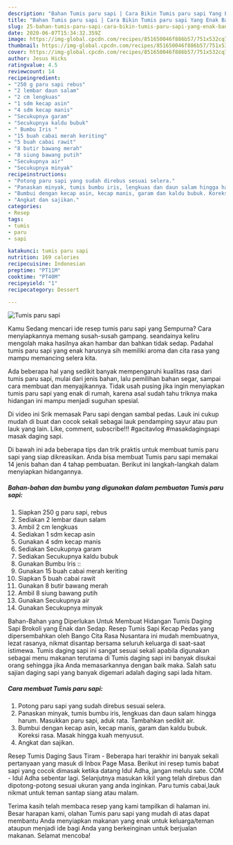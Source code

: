 ```yaml
---
description: "Bahan Tumis paru sapi | Cara Bikin Tumis paru sapi Yang Enak Banget"
title: "Bahan Tumis paru sapi | Cara Bikin Tumis paru sapi Yang Enak Banget"
slug: 25-bahan-tumis-paru-sapi-cara-bikin-tumis-paru-sapi-yang-enak-banget
date: 2020-06-07T15:34:32.359Z
image: https://img-global.cpcdn.com/recipes/851650046f886b57/751x532cq70/tumis-paru-sapi-foto-resep-utama.jpg
thumbnail: https://img-global.cpcdn.com/recipes/851650046f886b57/751x532cq70/tumis-paru-sapi-foto-resep-utama.jpg
cover: https://img-global.cpcdn.com/recipes/851650046f886b57/751x532cq70/tumis-paru-sapi-foto-resep-utama.jpg
author: Jesus Hicks
ratingvalue: 4.5
reviewcount: 14
recipeingredient:
- "250 g paru sapi rebus"
- "2 lembar daun salam"
- "2 cm lengkuas"
- "1 sdm kecap asin"
- "4 sdm kecap manis"
- "Secukupnya garam"
- "Secukupnya kaldu bubuk"
- " Bumbu Iris "
- "15 buah cabai merah keriting"
- "5 buah cabai rawit"
- "8 butir bawang merah"
- "8 siung bawang putih"
- "Secukupnya air"
- "Secukupnya minyak"
recipeinstructions:
- "Potong paru sapi yang sudah direbus sesuai selera."
- "Panaskan minyak, tumis bumbu iris, lengkuas dan daun salam hingga harum. Masukkan paru sapi, aduk rata. Tambahkan sedikit air."
- "Bumbui dengan kecap asin, kecap manis, garam dan kaldu bubuk. Koreksi rasa. Masak hingga kuah menyusut."
- "Angkat dan sajikan."
categories:
- Resep
tags:
- tumis
- paru
- sapi

katakunci: tumis paru sapi 
nutrition: 169 calories
recipecuisine: Indonesian
preptime: "PT11M"
cooktime: "PT40M"
recipeyield: "1"
recipecategory: Dessert

---
```



![Tumis paru sapi](https://img-global.cpcdn.com/recipes/851650046f886b57/751x532cq70/tumis-paru-sapi-foto-resep-utama.jpg)

Kamu Sedang mencari ide resep tumis paru sapi yang Sempurna? Cara menyiapkannya memang susah-susah gampang. seandainya keliru mengolah maka hasilnya akan hambar dan bahkan tidak sedap. Padahal tumis paru sapi yang enak harusnya sih memiliki aroma dan cita rasa yang mampu memancing selera kita.

Ada beberapa hal yang sedikit banyak mempengaruhi kualitas rasa dari tumis paru sapi, mulai dari jenis bahan, lalu pemilihan bahan segar, sampai cara membuat dan menyajikannya. Tidak usah pusing jika ingin menyiapkan tumis paru sapi yang enak di rumah, karena asal sudah tahu triknya maka hidangan ini mampu menjadi suguhan spesial.

Di video ini Srik memasak Paru sapi dengan sambal pedas. Lauk ini cukup mudah di buat dan cocok sekali sebagai lauk pendamping sayur atau pun lauk yang lain. Like, comment, subscribe!!! #gacitavlog #masakdagingsapi masak daging sapi.


Di bawah ini ada beberapa tips dan trik praktis untuk membuat tumis paru sapi yang siap dikreasikan. Anda bisa membuat Tumis paru sapi memakai 14 jenis bahan dan 4 tahap pembuatan. Berikut ini langkah-langkah dalam menyiapkan hidangannya.

<!--inarticleads1-->

##### Bahan-bahan dan bumbu yang digunakan dalam pembuatan Tumis paru sapi:

1. Siapkan 250 g paru sapi, rebus
1. Sediakan 2 lembar daun salam
1. Ambil 2 cm lengkuas
1. Sediakan 1 sdm kecap asin
1. Gunakan 4 sdm kecap manis
1. Sediakan Secukupnya garam
1. Sediakan Secukupnya kaldu bubuk
1. Gunakan  Bumbu Iris ::
1. Gunakan 15 buah cabai merah keriting
1. Siapkan 5 buah cabai rawit
1. Gunakan 8 butir bawang merah
1. Ambil 8 siung bawang putih
1. Gunakan Secukupnya air
1. Gunakan Secukupnya minyak


Bahan-Bahan yang Diperlukan Untuk Membuat Hidangan Tumis Daging Sapi Brokoli yang Enak dan Sedap. Resep Tumis Sapi Kecap Pedas yang dipersembahkan oleh Bango Cita Rasa Nusantara ini mudah membuatnya, lezat rasanya, nikmat disantap bersama seluruh keluarga di saat-saat istimewa. Tumis daging sapi ini sangat sesuai sekali apabila digunakan sebagai menu makanan terutama di Tumis daging sapi ini banyak disukai orang sehingga jika Anda memasarkannya dengan baik maka. Salah satu sajian daging sapi yang banyak digemari adalah daging sapi lada hitam. 

<!--inarticleads2-->

##### Cara membuat Tumis paru sapi:

1. Potong paru sapi yang sudah direbus sesuai selera.
1. Panaskan minyak, tumis bumbu iris, lengkuas dan daun salam hingga harum. Masukkan paru sapi, aduk rata. Tambahkan sedikit air.
1. Bumbui dengan kecap asin, kecap manis, garam dan kaldu bubuk. Koreksi rasa. Masak hingga kuah menyusut.
1. Angkat dan sajikan.


Resep Tumis Daging Saus Tiram - Beberapa hari terakhir ini banyak sekali pertanyaan yang masuk di Inbox Page Masa. Berikut ini resep tumis babat sapi yang cocok dimasak ketika datang Idul Adha, jangan melulu sate. COM - Idul Adha sebentar lagi. Selanjutnya masukan kikil yang telah direbus dan dipotong-potong sesuai ukuran yang anda inginkan. Paru tumis cabai,lauk nikmat untuk teman santap siang atau malam. 

Terima kasih telah membaca resep yang kami tampilkan di halaman ini. Besar harapan kami, olahan Tumis paru sapi yang mudah di atas dapat membantu Anda menyiapkan makanan yang enak untuk keluarga/teman ataupun menjadi ide bagi Anda yang berkeinginan untuk berjualan makanan. Selamat mencoba!
